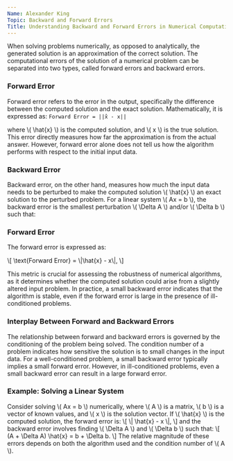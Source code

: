 ```yaml
---
Name: Alexander King
Topic: Backward and Forward Errors
Title: Understanding Backward and Forward Errors in Numerical Computations
---
```


When solving problems numerically, as opposed to analytically, the generated solution is an approximation of the correct solution. The computational errors of the solution of a numerical problem can be separated into two types, called forward errors and backward errors.

### Forward Error
Forward error refers to the error in the output, specifically the difference between the computed solution and the exact solution. Mathematically, it is expressed as:
`Forward Error = ||x̂ - x||`

where \\( \\hat{x} \\) is the computed solution, and \\( x \\) is the true solution. This error directly measures how far the approximation is from the actual answer. However, forward error alone does not tell us how the algorithm performs with respect to the initial input data.

### Backward Error
Backward error, on the other hand, measures how much the input data needs to be perturbed to make the computed solution \\( \\hat{x} \\) an exact solution to the perturbed problem. For a linear system \\( Ax = b \\), the backward error is the smallest perturbation \\( \\Delta A \\) and/or \\( \\Delta b \\) such that:
### Forward Error

The forward error is expressed as:

\\[
\text{Forward Error} = \\|\\hat{x} - x\\|,
\\]



This metric is crucial for assessing the robustness of numerical algorithms, as it determines whether the computed solution could arise from a slightly altered input problem. In practice, a small backward error indicates that the algorithm is stable, even if the forward error is large in the presence of ill-conditioned problems.

### Interplay Between Forward and Backward Errors
The relationship between forward and backward errors is governed by the conditioning of the problem being solved. The condition number of a problem indicates how sensitive the solution is to small changes in the input data. For a well-conditioned problem, a small backward error typically implies a small forward error. However, in ill-conditioned problems, even a small backward error can result in a large forward error.

### Example: Solving a Linear System
Consider solving \\( Ax = b \\) numerically, where \\( A \\) is a matrix, \\( b \\) is a vector of known values, and \\( x \\) is the solution vector. If \\( \\hat{x} \\) is the computed solution, the forward error is:
\\[
\\| \\hat{x} - x \\|,
\\]
and the backward error involves finding \\( \\Delta A \\) and \\( \\Delta b \\) such that:
\\[
(A + \\Delta A) \\hat{x} = b + \\Delta b.
\\]
The relative magnitude of these errors depends on both the algorithm used and the condition number of \\( A \\).
